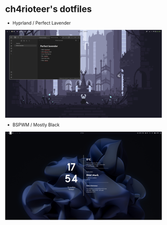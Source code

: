 # ch4rioteer's dotfiles

* Hyprland / Perfect Lavender
<img src="https://raw.githubusercontent.com/ch4rioteer/Dotfiles/main/Hyprland/PerfectLavender/.pictures/screen-1701449048.png" align="center">

* BSPWM / Mostly Black
<img src="https://raw.githubusercontent.com/ch4rioteer/Dotfiles/main/bspwm/bspwm_mostly_black/Screenshots/2023-11-16-175500_1920x1080_scrot.png" align="center">
 
